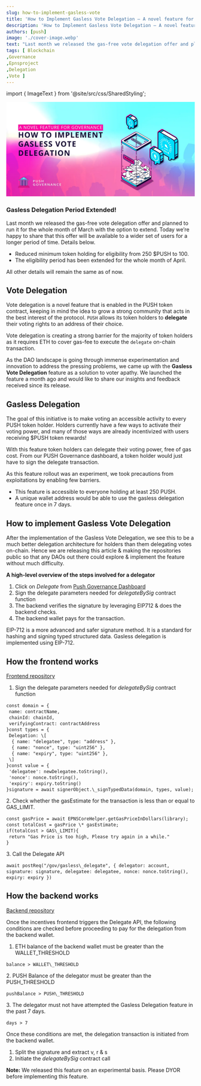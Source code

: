 ```yaml
---
slug: how-to-implement-gasless-vote
title: 'How to Implement Gasless Vote Delegation — A novel feature for Governance'
description: 'How to Implement Gasless Vote Delegation — A novel feature for Governance'
authors: [push]
image: './cover-image.webp'
text: "Last month we released the gas-free vote delegation offer and planned to run it for the whole month of March with the option to extend. Today we’re happy to share that this offer will be available to a wider set of users for a longer period of time. Details below."
tags: [ Blockchain
,Governance
,Epnsproject
,Delegation
,Vote ]
---
```

import { ImageText } from '@site/src/css/SharedStyling';

![Cover image of How to Implement Gasless Vote Delegation — A novel feature for Governance](./cover-image.webp)

<!--truncate-->


### Gasless Delegation Period Extended!

Last month we released the gas-free vote delegation offer and planned to run it for the whole month of March with the option to extend. Today we’re happy to share that this offer will be available to a wider set of users for a longer period of time. Details below.

*   Reduced minimum token holding for eligibility from 250 $PUSH to 100.
*   The eligibility period has been extended for the whole month of April.

All other details will remain the same as of now.

Vote Delegation
---------------

Vote delegation is a novel feature that is enabled in the PUSH token contract, keeping in mind the idea to grow a strong community that acts in the best interest of the protocol. `PUSH` allows its token holders to **delegate** their voting rights to an address of their choice.

Vote delegation is creating a strong barrier for the majority of token holders as it requires ETH to cover gas-fee to execute the `delegate` on-chain transaction.

As the DAO landscape is going through immense experimentation and innovation to address the pressing problems, we came up with the **Gasless Vote Delegation** feature as a solution to voter apathy. We launched the feature a month ago and would like to share our insights and feedback received since its release.

Gasless Delegation
------------------

The goal of this initiative is to make voting an accessible activity to every PUSH token holder. Holders currently have a few ways to activate their voting power, and many of those ways are already incentivized with users receiving $PUSH token rewards!

With this feature token holders can delegate their voting power, free of gas cost. From our PUSH Governance dashboard, a token holder would just have to sign the delegate transaction.

As this feature rollout was an experiment, we took precautions from exploitations by enabling few barriers.

*   This feature is accessible to everyone holding at least 250 PUSH.
*   A unique wallet address would be able to use the gasless delegation feature once in 7 days.

How to implement Gasless Vote Delegation
----------------------------------------

After the implementation of the Gasless Vote Delegation, we see this to be a much better delegation architecture for holders than them delegating votes on-chain. Hence we are releasing this article & making the repositories public so that any DAOs out there could explore & implement the feature without much difficulty.

**A high-level overview of the steps involved for a delegator**

1.  Click on _Delegate_ from [Push Governance Dashboard](https://incentives.epns.io/)
2.  Sign the delegate parameters needed for _delegateBySig_ contract function
3.  The backend verifies the signature by leveraging EIP712 & does the backend checks.
4.  The backend wallet pays for the transaction.

EIP-712 is a more advanced and safer signature method. It is a standard for hashing and signing typed structured data. Gasless delegation is implemented using EIP-712.

How the frontend works
----------------------

[Frontend repository](https://github.com/ethereum-push-notification-service/epns-incentives-dapp)

1.  Sign the delegate parameters needed for _delegateBySig_ contract function

```
const domain = {  
 name: contractName,  
 chainId: chainId,  
 verifyingContract: contractAddress  
}const types = {  
 Delegation: \[  
  { name: "delegatee", type: "address" },  
  { name: "nonce", type: "uint256" },  
  { name: "expiry", type: "uint256" },  
 \]  
}const value = {  
 'delegatee': newDelegatee.toString(),  
 'nonce': nonce.toString(),  
 'expiry': expiry.toString()  
}signature = await signerObject.\_signTypedData(domain, types, value);
```

2\. Check whether the gasEstimate for the transaction is less than or equal to GAS\_LIMIT.

```
const gasPrice = await EPNSCoreHelper.getGasPriceInDollars(library);  
const totalCost = gasPrice \* gasEstimate;  
if(totalCost > GAS\_LIMIT){  
 return "Gas Price is too high, Please try again in a while."  
}
```

3\. Call the Delegate API

```
await postReq("/gov/gasless\_delegate", { delegator: account, signature: signature, delegatee: delegatee, nonce: nonce.toString(), expiry: expiry })
```

How the backend works
---------------------

[Backend repository](https://github.com/ethereum-push-notification-service/epns-incentives-backend)

Once the incentives frontend triggers the Delegate API, the following conditions are checked before proceeding to pay for the delegation from the backend wallet.

1.  ETH balance of the backend wallet must be greater than the WALLET\_THRESHOLD

```
balance > WALLET\_THRESHOLD
```

2\. PUSH Balance of the delegator must be greater than the PUSH\_THRESHOLD

```
pushBalance > PUSH\_THRESHOLD
```

3\. The delegator must not have attempted the Gasless Delegation feature in the past 7 days.

```
days > 7
```

Once these conditions are met, the delegation transaction is initiated from the backend wallet.

1.  Split the signature and extract v, r & s
2.  Initiate the _delegateBySig_ contract call

**Note:** We released this feature on an experimental basis. Please DYOR before implementing this feature.
